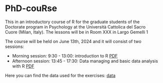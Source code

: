 # PhD-couRse
 
 This in an introductory course of R for the graduate students of the Doctorate program in Psychology at the Università Cattolica del Sacro Cuore (Milan, Italy). The lessons will be in Room XXX in Largo Gemelli 1

The course will be held on June 13th, 2024 and it will consist of two sessions: 

- Morning session: 9:30 - 13:00: introduction to R [PDF](intRo.pdf)
- Afternoon session: 13:45 - 17:30: Data managing and basic data analysis with R [PDF](Practice.pdf)

Here you can find the data used for the exercises: [data](data)


